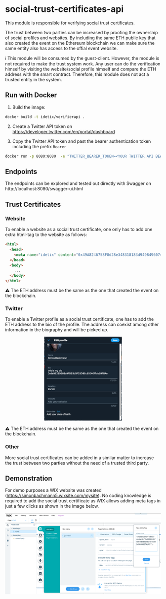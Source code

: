 # social-trust-certificates-api

This module is responsible for verifying social trust certificates. 

The trust between two parties can be increased by proofing the ownership of social profiles and websites. By including the same ETH public key that also created the event on the Ethereum blockchain we can make sure the same entity also has access to the offial event website.


:information_source: This module will be consumed by the guest-client. However, the module is not required to make the trust system work. Any user can do the verification himself by visiting the website/social profile himself and compare the ETH address with the smart contract. Therefore, this module does not act a trusted entity in the system.

## Run with Docker
1. Build the image:
```bash
docker build -t idetix/verifierapi . 
```
2. Create a Twitter API token on https://developer.twitter.com/en/portal/dashboard

3. Copy the Twitter API token and past the bearer authentication token including the prefix `Bearer`
```bash
docker run -p 8080:8080  -e "TWITTER_BEARER_TOKEN=<YOUR TWITTER API BEARER TOKEN>" -t idetix/verifierapi
```

## Endpoints

The endpoints can be explored and tested out directly with Swagger on http://localhost:8080/swagger-ui.html

## Trust Certificates

### Website
To enable a website as a social trust certificate, one only has to add one extra html-tag to the website as follows:
```html
<html>
  <head>
    <meta name="idetix" content="0x49A8246758F8d28e348318183d9498496074cA71">
  </head>
  <body>
    ...
  </body>
</html>
```
:warning: The ETH address must be the same as the one that created the event on the blockchain.

### Twitter
To enable a Twitter profile as a social trust certificate, one has to add the ETH address to the bio of the profile. The address can coexist among other information in the biography and will be picked up.

<p align="center">
  <img src="./doc/img/twitter-bio.png" width="50%"/>
</p>

:warning: The ETH address must be the same as the one that created the event on the blockchain.

### Other
More social trust certificates can be added in a similar matter to increase the trust between two parties without the need of a trusted third party.

## Demonstration
For demo purposes a WIX website was created (https://simonbachmann5.wixsite.com/mysite). No coding knowledge is required to add the social trust certificate as WIX allows adding meta tags in just a few clicks as shown in the image below.

<p align="center">
  <img src="./doc/img/wix.png"/>
</p>

